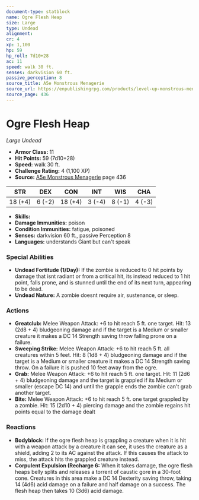 ```yaml
---
document-type: statblock
name: Ogre Flesh Heap
size: Large
type: Undead
alignment: 
cr: 4
xp: 1,100
hp: 59
hp_roll: 7d10+28
ac: 11
speed: walk 30 ft.
senses: darkvision 60 ft. 
passive_perception: 8
source_title: A5e Monstrous Menagerie
source_url: https://enpublishingrpg.com/products/level-up-monstrous-menagerie-a5e
source_page: 436
---
```


# Ogre Flesh Heap

*Large* *Undead*

- **Armor Class:** 11
- **Hit Points:** 59 (7d10+28)
- **Speed:** walk 30 ft.
- **Challenge Rating:** 4 (1,100 XP)
- **Source:** [A5e Monstrous Menagerie](https://enpublishingrpg.com/products/level-up-monstrous-menagerie-a5e) page 436

| STR | DEX | CON | INT | WIS | CHA |
| --- | --- | --- | --- | --- | --- |
| 18 (+4) | 6 (-2) | 18 (+4) | 3 (-4) | 8 (-1) | 4 (-3) |

- **Skills:** 
- **Damage Immunities:** poison
- **Condition Immunities:** fatigue, poisoned
- **Senses:** darkvision 60 ft., passive Perception 8
- **Languages:** understands Giant but can't speak

### Special Abilities

- **Undead Fortitude (1/Day):** If the zombie is reduced to 0 hit points by damage that isnt radiant or from a critical hit, its instead reduced to 1 hit point, falls prone, and is stunned until the end of its next turn, appearing to be dead.
- **Undead Nature:** A zombie doesnt require air, sustenance, or sleep.

### Actions

- **Greatclub:** Melee Weapon Attack: +6 to hit  reach 5 ft.  one target. Hit: 13 (2d8 + 4) bludgeoning damage  and if the target is a Medium or smaller creature  it makes a DC 14 Strength saving throw  falling prone on a failure.
- **Sweeping Strike:** Melee Weapon Attack: +6 to hit  reach 5 ft.  all creatures within 5 feet. Hit: 8 (1d8 + 4) bludgeoning damage  and if the target is a Medium or smaller creature  it makes a DC 14 Strength saving throw. On a failure  it is pushed 10 feet away from the ogre.
- **Grab:** Melee Weapon Attack: +6 to hit  reach 5 ft.  one target. Hit: 11 (2d6 + 4) bludgeoning damage  and the target is grappled if its Medium or smaller (escape DC 14)  and until the grapple ends  the zombie can't grab another target.
- **Bite:** Melee Weapon Attack: +6 to hit  reach 5 ft.  one target grappled by a zombie. Hit: 15 (2d10 + 4) piercing damage  and the zombie regains hit points equal to the damage dealt

### Reactions

- **Bodyblock:** If the ogre flesh heap is grappling a creature when it is hit with a weapon attack by a creature it can see, it uses the creature as a shield, adding 2 to its AC against the attack. If this causes the attack to miss, the attack hits the grappled creature instead.
- **Corpulent Expulsion (Recharge 6:** When it takes damage, the ogre flesh heaps belly splits and releases a torrent of caustic gore in a 30-foot cone. Creatures in this area make a DC 14 Dexterity saving throw, taking 14 (4d6) acid damage on a failure and half damage on a success. The flesh heap then takes 10 (3d6) acid damage.
